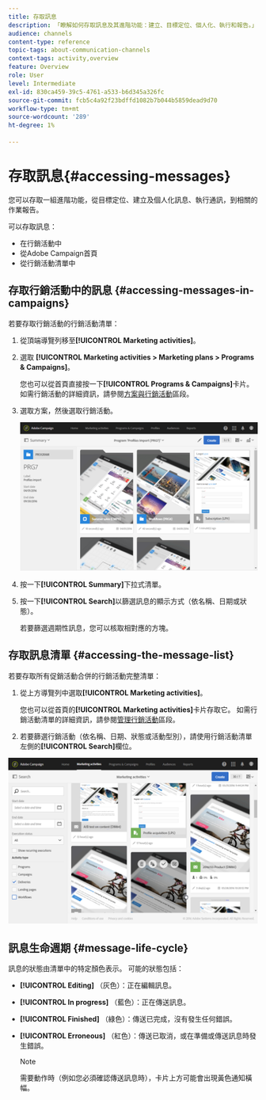 ```yaml
---
title: 存取訊息
description: 「瞭解如何存取訊息及其進階功能：建立、目標定位、個人化、執行和報告。」
audience: channels
content-type: reference
topic-tags: about-communication-channels
context-tags: activity,overview
feature: Overview
role: User
level: Intermediate
exl-id: 830ca459-39c5-4761-a533-b6d345a326fc
source-git-commit: fcb5c4a92f23bdffd1082b7b044b5859dead9d70
workflow-type: tm+mt
source-wordcount: '289'
ht-degree: 1%

---
```


# 存取訊息{#accessing-messages}

您可以存取一組進階功能，從目標定位、建立及個人化訊息、執行通訊，到相關的作業報告。

可以存取訊息：

* 在行銷活動中
* 從Adobe Campaign首頁
* 從行銷活動清單中

## 存取行銷活動中的訊息 {#accessing-messages-in-campaigns}

若要存取行銷活動的行銷活動清單：

1. 從頂端導覽列移至&#x200B;**[!UICONTROL Marketing activities]**。
1. 選取 **[!UICONTROL Marketing activities > Marketing plans > Programs & Campaigns]**。

   您也可以從首頁直接按一下&#x200B;**[!UICONTROL Programs & Campaigns]**&#x200B;卡片。 如需行銷活動的詳細資訊，請參閱[方案與行銷活動](../../start/using/programs-and-campaigns.md)區段。

1. 選取方案，然後選取行銷活動。

   ![](assets/delivery_list_1.png)

1. 按一下&#x200B;**[!UICONTROL Summary]**&#x200B;下拉式清單。
1. 按一下&#x200B;**[!UICONTROL Search]**&#x200B;以篩選訊息的顯示方式（依名稱、日期或狀態）。

   若要篩選週期性訊息，您可以核取相對應的方塊。

## 存取訊息清單 {#accessing-the-message-list}

若要存取所有促銷活動合併的行銷活動完整清單：

1. 從上方導覽列中選取&#x200B;**[!UICONTROL Marketing activities]**。

   您也可以從首頁的&#x200B;**[!UICONTROL Marketing activities]**&#x200B;卡片存取它。 如需行銷活動清單的詳細資訊，請參閱[管理行銷活動](../../start/using/marketing-activities.md#creating-a-marketing-activity)區段。

1. 若要篩選行銷活動（依名稱、日期、狀態或活動型別），請使用行銷活動清單左側的&#x200B;**[!UICONTROL Search]**&#x200B;欄位。

![](assets/delivery_list_2.png)

## 訊息生命週期 {#message-life-cycle}

訊息的狀態由清單中的特定顏色表示。 可能的狀態包括：

* **[!UICONTROL Editing]** （灰色）：正在編輯訊息。
* **[!UICONTROL In progress]** （藍色）：正在傳送訊息。
* **[!UICONTROL Finished]** （綠色）：傳送已完成，沒有發生任何錯誤。
* **[!UICONTROL Erroneous]** （紅色）：傳送已取消，或在準備或傳送訊息時發生錯誤。

  >[!NOTE]
  >
  >需要動作時（例如您必須確認傳送訊息時），卡片上方可能會出現黃色通知橫幅。
